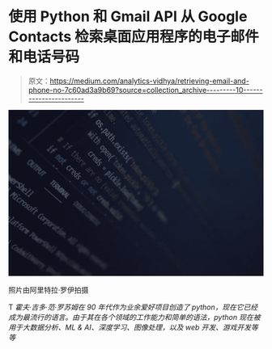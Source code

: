 # 使用 Python 和 Gmail API 从 Google Contacts 检索桌面应用程序的电子邮件和电话号码

> 原文：<https://medium.com/analytics-vidhya/retrieving-email-and-phone-no-7c60ad3a9b69?source=collection_archive---------10----------------------->

![](img/a9d696361c40b8cd003860a0b7f78a56.png)

照片由阿里特拉·罗伊拍摄

T *霍夫·吉多·范·罗苏姆在 90 年代作为业余爱好项目创造了 python，现在它已经成为最流行的语言。由于其在各个领域的工作能力和简单的语法，python 现在被用于大数据分析、ML & AI、深度学习、图像处理，以及 web 开发、游戏开发等等*